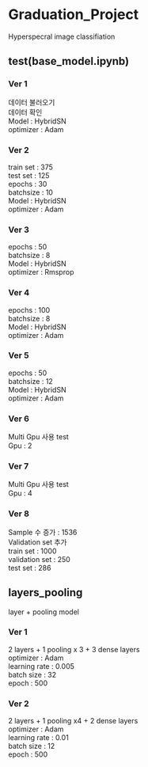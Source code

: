 # Graduation_Project
 Hyperspecral image classifiation

## test(base_model.ipynb)
 ### Ver 1
  데이터 불러오기  
  데이터 확인  
  Model : HybridSN  
  optimizer : Adam
 ### Ver 2
  train set : 375  
  test set : 125  
  epochs : 30  
  batchsize : 10  
  Model : HybridSN  
  optimizer : Adam  
 ### Ver 3
  epochs : 50  
  batchsize : 8  
  Model : HybridSN  
  optimizer : Rmsprop
 ### Ver 4
  epochs : 100  
  batchsize : 8  
  Model : HybridSN  
  optimizer : Adam
 ### Ver 5
  epochs : 50  
  batchsize : 12  
  Model : HybridSN  
  optimizer : Adam
 ### Ver 6
  Multi Gpu 사용 test  
  Gpu : 2
 ### Ver 7
  Multi Gpu 사용 test  
  Gpu : 4
 ### Ver 8
  Sample 수 증가 : 1536  
  Validation set 추가  
  train set : 1000  
  validation set : 250  
  test set : 286
  
## layers_pooling
 layer + pooling model
 ### Ver 1
  2 layers + 1 pooling x 3 + 3 dense layers  
  optimizer : Adam  
  learning rate : 0.005  
  batch size : 32  
  epoch : 500  
 ### Ver 2
  2 layers + 1 pooling x4 + 2 dense layers  
  optimizer : Adam  
  learning rate : 0.01  
  batch size : 12  
  epoch : 500  
